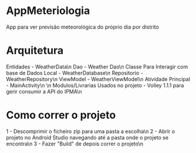 # AppMeteriologia
App para ver previsão meteorológica do próprio dia por distrito

# Arquitetura

Entidades - WeatherData\n
Dao - Weather Dao\n
Classe Para Interagir com base de Dados Local - WeatherDatabase\n
Repositorio - WeatherRepository\n
ViewModel - WeatherViewModel\n
Atividade Principal - MainActivity\n
\n
Modulos/Livrarias Usados no projeto - Volley 1.1.1 para gerir consumir a API do IPMA\n
                                        
# Como correr o projeto

1 - Descomprimir o ficheiro zip para uma pasta a escolha\n
2 - Abrir o projeto no Android Studio navegando até a pasta onde o projeto se encontra\n
3 - Fazer "Build" de depois correr o projeto\n
